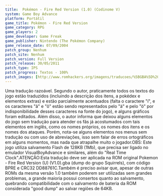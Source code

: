 ```yaml
---
title:  Pokémon - Fire Red Version (1.0) (Codinome V)
system: Game Boy Advance
platform: Portátil
game_title: Pokémon - Fire Red Version
game_category: RPG
game_players: 2
game_developer: Game Freak
game_publisher: Nintendo (The Pokémon Company)
game_release_date: 07/09/2004
patch_group: Nenhum
patch_site: Nenhum
patch_version: Full Version
patch_release: 30/05/2011
patch_type: IPS
patch_progress: Textos - 100%
patch_images: [http://www.romhackers.org/imagens/traducoes/%5BGBA%5D%20Pokemon%20-%20Fire%20Red%20Version%20-%20Codinome%20V%20-%201.png,http://www.romhackers.org/imagens/traducoes/%5BGBA%5D%20Pokemon%20-%20Fire%20Red%20Version%20-%20Codinome%20V%20-%202.png,http://www.romhackers.org/imagens/traducoes/%5BGBA%5D%20Pokemon%20-%20Fire%20Red%20Version%20-%20Codinome%20V%20-%203.png]
---
```

Uma tradução razoável. Segundo o autor, praticamente todos os textos do jogo estão traduzidos (incluindo a descrição dos itens, a pokédex e elementos extras) e estão parcialmente acentuados (falta o caractere "í", e os caracteres "ã" e "õ" estão sendo representados pelo "ä" e pelo "ö" por indisponibilidade desses caracteres na fonte do jogo), e alguns gráficos foram editados. Além disso, o autor informa que deixou alguns elementos do jogo sem tradução para atender os fãs já acostumados com tais elementos em inglês, como os nomes próprios, os nomes dos itens e os nomes dos ataques. Porém, nota-se alguns elementos nos menus sem tradução ou com uso de abreviações, isso sem falar de erros ortográficos em alguns momentos, mas nada que atrapalhe muito o jogador.OBS: Este jogo utiliza salvamento Flash de 128KB (1Mb), que precisa ser ligado no emulador VisualBoyAdvance e similares, além do "Real Time Clock".ATENÇÃO:Esta tradução deve ser aplicada na ROM original Pokemon - Fire Red Version (U) (V1.0).gba (dump do grupo Squirrels), com código BPRE e CRC32 DD88761C.Também é preciso avisar que, apesar de outras ROMs da mesma versão 1.0 também poderem ser utilizadas sem grandes problemas, a grande maioria possui consertos quanto ao salvamento, quebrando compatibilidade com o salvamento de bateria da ROM considerada "good dump" ao salvar regiões de 64KB.
